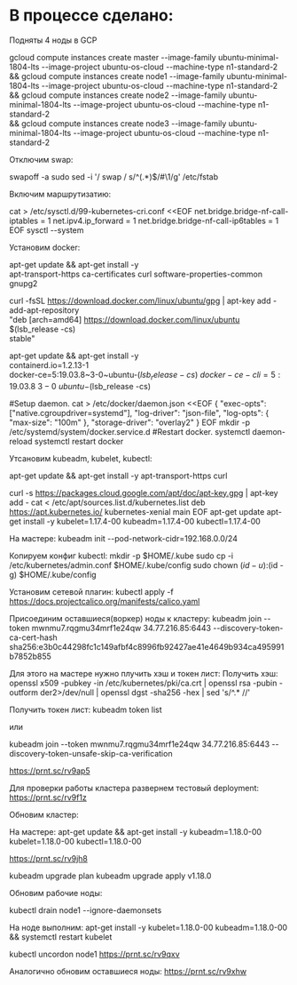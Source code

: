 # В процессе сделано:
Подняты 4 ноды в GCP

gcloud compute instances create  master --image-family ubuntu-minimal-1804-lts --image-project ubuntu-os-cloud --machine-type n1-standard-2 \
&& gcloud compute instances create  node1 --image-family ubuntu-minimal-1804-lts --image-project ubuntu-os-cloud --machine-type n1-standard-2 \
&& gcloud compute instances create  node2 --image-family ubuntu-minimal-1804-lts --image-project ubuntu-os-cloud --machine-type n1-standard-2 \
&& gcloud compute instances create  node3 --image-family ubuntu-minimal-1804-lts --image-project ubuntu-os-cloud --machine-type n1-standard-2

Отключим swap:

swapoff -a
sudo sed -i '/ swap / s/^\(.*\)$/#\1/g' /etc/fstab

 Включим маршрутизатию:

 cat > /etc/sysctl.d/99-kubernetes-cri.conf <<EOF
net.bridge.bridge-nf-call-iptables = 1
net.ipv4.ip_forward = 1
net.bridge.bridge-nf-call-ip6tables = 1
EOF
sysctl --system

Установим docker:

apt-get update && apt-get install -y \
apt-transport-https ca-certificates curl software-properties-common gnupg2

curl -fsSL https://download.docker.com/linux/ubuntu/gpg | apt-key add -
add-apt-repository \
"deb [arch=amd64] https://download.docker.com/linux/ubuntu \
$(lsb_release -cs) \
stable"

apt-get update && apt-get install -y \
containerd.io=1.2.13-1 \
docker-ce=5:19.03.8~3-0~ubuntu-$(lsb_release -cs) \
docker-ce-cli=5:19.03.8~3-0~ubuntu-$(lsb_release -cs)

#Setup daemon.
cat > /etc/docker/daemon.json <<EOF
{
"exec-opts": ["native.cgroupdriver=systemd"],
"log-driver": "json-file",
"log-opts": {
"max-size": "100m"
},
"storage-driver": "overlay2"
}
EOF
mkdir -p /etc/systemd/system/docker.service.d
#Restart docker.
systemctl daemon-reload
systemctl restart docker

Утсановим kubeadm, kubelet, kubectl:

apt-get update && apt-get install -y apt-transport-https curl

curl -s https://packages.cloud.google.com/apt/doc/apt-key.gpg | apt-key add -
cat <<EOF > /etc/apt/sources.list.d/kubernetes.list
deb https://apt.kubernetes.io/ kubernetes-xenial main
EOF
apt-get update
apt-get install -y kubelet=1.17.4-00 kubeadm=1.17.4-00 kubectl=1.17.4-00

На мастере:
kubeadm init --pod-network-cidr=192.168.0.0/24

Копируем конфиг kubectl:
mkdir -p $HOME/.kube
sudo cp -i /etc/kubernetes/admin.conf $HOME/.kube/config
sudo chown $(id -u):$(id -g) $HOME/.kube/config

Установим сетевой плагин:
kubectl apply -f https://docs.projectcalico.org/manifests/calico.yaml

Присоединим оставшиеся(воркер) ноды к кластеру:
kubeadm join --token mwnmu7.rqgmu34mrf1e24qw 34.77.216.85:6443 --discovery-token-ca-cert-hash sha256:e3b0c44298fc1c149afbf4c8996fb92427ae41e4649b934ca495991b7852b855

Для этого на мастере нужно плучить хэш и токен лист:
Получить хэш:
openssl x509 -pubkey -in /etc/kubernetes/pki/ca.crt | openssl rsa -pubin -outform der2>/dev/null | openssl dgst -sha256 -hex | sed 's/^.* //'

 Получить токен лист:
 kubeadm token list

или

kubeadm join --token mwnmu7.rqgmu34mrf1e24qw 34.77.216.85:6443 --discovery-token-unsafe-skip-ca-verification

https://prnt.sc/rv9ap5

Для проверки работы кластера развернем тестовый deployment:
https://prnt.sc/rv9f1z

Обновим кластер:

На мастере:
apt-get update && apt-get install -y kubeadm=1.18.0-00 \
kubelet=1.18.0-00 kubectl=1.18.0-00

https://prnt.sc/rv9jh8

kubeadm upgrade plan
kubeadm upgrade apply v1.18.0

Обновим рабочие ноды:

kubectl drain node1 --ignore-daemonsets

На ноде выполним:
apt-get install -y kubelet=1.18.0-00 kubeadm=1.18.0-00 && systemctl restart kubelet

kubectl uncordon node1
https://prnt.sc/rv9qxv

Аналогично обновим оставшиеся ноды:
https://prnt.sc/rv9xhw

